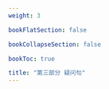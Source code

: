 ```yaml
---
weight: 3

bookFlatSection: false

bookCollapseSection: false

bookToc: true

title: "第三部分 疑问句"
---
```

